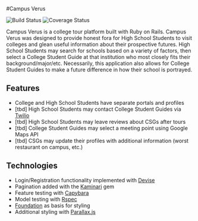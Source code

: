 #Campus Verus

![Build Status](https://codeship.com/projects/247cce80-e26e-0133-9815-5e7bb9818a79/status?branch=master) 
![Coverage Status](https://coveralls.io/repos/kamilleski/Campus-Verus/badge.png)

Campus Verus is a college tour platform built with Ruby on Rails. Campus Verus was designed to provide honest fora for High School Students to visit colleges and glean useful information about their prospective futures. High School Students may search for schools based on a variety of factors, then select a College Student Guide at that institution who most closely fits their background/major/etc. Necessarily, this application also allows for College Student Guides to make a future difference in how their school is portrayed.

## Features
* College and High School Students have separate portals and profiles
* [tbd] High School Students may contact College Student Guides via [Twilio](https://www.twilio.com/api)
* [tbd] High School Students may leave reviews about CSGs after tours
* [tbd] College Student Guides may select a meeting point using Google Maps API
* [tbd] CSGs may update their profiles with additional information (worst restaurant on campus, etc.)

## Technologies
* Login/Registration functionality implemented with [Devise](https://github.com/plataformatec/devise/wiki)
* Pagination added with the [Kaminari](https://github.com/amatsuda/kaminari) gem
* Feature testing with [Capybara](https://github.com/jnicklas/capybara)
* Model testing with [Rspec](http://rspec.info/)
* [Foundation](http://foundation.zurb.com/sites/docs/) as basis for styling
* Additional styling with [Parallax.js](https://github.com/wagerfield/parallax)
